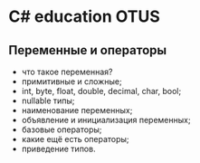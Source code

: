 # C# education OTUS
## Переменные и операторы
* что такое переменная?
* примитивные и сложные;
* int, byte, float, double, decimal, char, bool;
* nullable типы;
* наименование переменных;
* объявление и инициализация переменных;
* базовые операторы;
* какие ещё есть операторы;
* приведение типов.